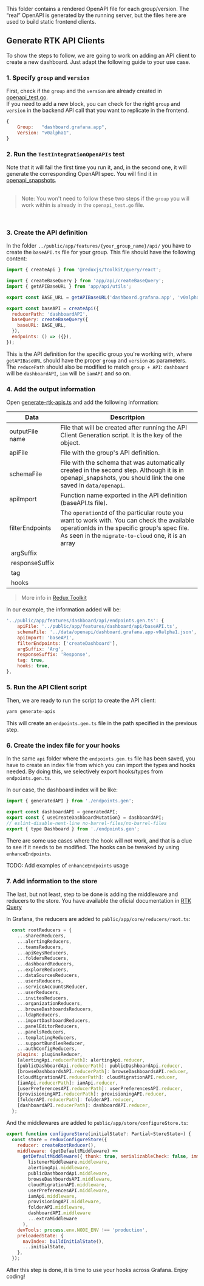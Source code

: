 This folder contains a rendered OpenAPI file for each group/version. The “real” OpenAPI is generated by the running server, but the files here are used to build static frontend clients.

## Generate RTK API Clients

To show the steps to follow, we are going to work on adding an API client to create a new dashboard. Just adapt the following guide to your use case.

### 1. Specify `group` and `version`
First, check if the `group` and the `version` are already created in [openapi_test.go](https://github.com/grafana/grafana/blob/main/pkg/tests/apis/openapi_test.go). 
<br/> If you need to add a new block, you can check for the right `group` and `version` in the backend API call that you want to replicate in the frontend.

```jsx
{
    Group:   "dashboard.grafana.app",
	Version: "v0alpha1",
}
```
### 2. Run the `TestIntegrationOpenAPIs` test
Note that it will fail the first time you run it, and, in the second one, it will generate the corresponding OpenAPI spec. You will find it in [openapi_snapshots](https://github.com/grafana/grafana/blob/main/pkg/tests/apis/openapi_snapshots).
<br/>
<br/>

> Note: You won't need to follow these two steps if the `group` you will work within is already in the `openapi_test.go` file.

<br/>

### 3. Create the API definition
In the folder `../public/app/features/{your_group_name}/api/` you have to create the `baseAPI.ts` file for your group. This file should have the following content:

```jsx
import { createApi } from '@reduxjs/toolkit/query/react';

import { createBaseQuery } from 'app/api/createBaseQuery';
import { getAPIBaseURL } from 'app/api/utils';

export const BASE_URL = getAPIBaseURL('dashboard.grafana.app', 'v0alpha1');

export const baseAPI = createApi({
  reducerPath: 'dashboardAPI',
  baseQuery: createBaseQuery({
    baseURL: BASE_URL,
  }),
  endpoints: () => ({}),
});
```
This is the API definition for the specific group you're working with, where `getAPIBaseURL` should have the proper `group` and `version` as parameters. The `reducePath` should also be modified to match `group + API`: `dashboard` will be `dashboardAPI`, `iam` will be `iamAPI` and so on. 

### 4. Add the output information
Open [generate-rtk-apis.ts](https://github.com/grafana/grafana/blob/main/scripts/generate-rtk-apis.ts) and add the following information:

| Data | Descritpion |
|------|-------------|
| outputFile name | File that will be created after running the API Client Generation script. It is the key of the object. | 
| apiFile | File with the group's API definition. |
| schemaFile | File with the schema that was automatically created in the second step. Although it is in openapi_snapshots, you should link the one saved in `data/openapi`.|
|apiImport| Function name exported in the API definition (baseAPI.ts file).|
| filterEndpoints | The `operationId` of the particular route you want to work with. You can check the available operationIds in the specific group's spec file. As seen in the `migrate-to-cloud` one, it is an array|
| argSuffix | |
| responseSuffix | |
| tag | |
| hooks | |

> More info in [Redux Toolkit](https://redux-toolkit.js.org/rtk-query/usage/code-generation#simple-usage) 

In our example, the information added will be:

```jsx
'../public/app/features/dashboard/api/endpoints.gen.ts': {
    apiFile: '../public/app/features/dashboard/api/baseAPI.ts',
    schemaFile: '../data/openapi/dashboard.grafana.app-v0alpha1.json',
    apiImport: 'baseAPI',
    filterEndpoints: ['createDashboard'],
    argSuffix: 'Arg',
    responseSuffix: 'Response',
    tag: true,
    hooks: true,
},
```

### 5. Run the API Client script
Then, we are ready to run the script to create the API client:

```jsx
yarn generate-apis
```

This will create an `endpoints.gen.ts` file in the path specified in the previous step.

### 6. Create the index file for your hooks

In the same `api` folder where the `endpoints.gen.ts` file has been saved, you have to create an index file from which you can import the types and hooks needed. By doing this, we selectively export hooks/types from `endpoints.gen.ts`.

In our case, the dashboard index will be like:

```jsx
import { generatedAPI } from './endpoints.gen';

export const dashboardAPI = generatedAPI;
export const { useCreateDashboardMutation} = dashboardAPI;
// eslint-disable-next-line no-barrel-files/no-barrel-files
export { type Dashboard } from './endpoints.gen';

```

There are some use cases where the hook will not work, and that is a clue to see if it needs to be modified. The hooks can be tweaked by using `enhanceEndpoints`.

TODO: Add examples of `enhanceEndpoints` usage

### 7. Add information to the store

The last, but not least, step to be done is adding the middleware and reducers to the store. You have available the oficial documentation in [RTK Query](https://redux-toolkit.js.org/tutorials/rtk-query#add-the-service-to-your-store)

In Grafana, the reducers are added to `public/app/core/reducers/root.ts`:

```jsx
  const rootReducers = {
    ...sharedReducers,
    ...alertingReducers,
    ...teamsReducers,
    ...apiKeysReducers,
    ...foldersReducers,
    ...dashboardReducers,
    ...exploreReducers,
    ...dataSourcesReducers,
    ...usersReducers,
    ...serviceAccountsReducer,
    ...userReducers,
    ...invitesReducers,
    ...organizationReducers,
    ...browseDashboardsReducers,
    ...ldapReducers,
    ...importDashboardReducers,
    ...panelEditorReducers,
    ...panelsReducers,
    ...templatingReducers,
    ...supportBundlesReducer,
    ...authConfigReducers,
    plugins: pluginsReducer,
    [alertingApi.reducerPath]: alertingApi.reducer,
    [publicDashboardApi.reducerPath]: publicDashboardApi.reducer,
    [browseDashboardsAPI.reducerPath]: browseDashboardsAPI.reducer,
    [cloudMigrationAPI.reducerPath]: cloudMigrationAPI.reducer,
    [iamApi.reducerPath]: iamApi.reducer,
    [userPreferencesAPI.reducerPath]: userPreferencesAPI.reducer,
    [provisioningAPI.reducerPath]: provisioningAPI.reducer,
    [folderAPI.reducerPath]: folderAPI.reducer,
    [dashboardAPI.reducerPath]: dashboardAPI.reducer,
  };
```

And the middlewares are added to `public/app/store/configureStore.ts`:

```jsx
export function configureStore(initialState?: Partial<StoreState>) {
  const store = reduxConfigureStore({
    reducer: createRootReducer(),
    middleware: (getDefaultMiddleware) =>
      getDefaultMiddleware({ thunk: true, serializableCheck: false, immutableCheck: false }).concat(
        listenerMiddleware.middleware,
        alertingApi.middleware,
        publicDashboardApi.middleware,
        browseDashboardsAPI.middleware,
        cloudMigrationAPI.middleware,
        userPreferencesAPI.middleware,
        iamApi.middleware,
        provisioningAPI.middleware,
        folderAPI.middleware,
        dashboardAPI.middleware
        ...extraMiddleware
      ),
    devTools: process.env.NODE_ENV !== 'production',
    preloadedState: {
      navIndex: buildInitialState(),
      ...initialState,
    },
  });
```

After this step is done, it is time to use your hooks across Grafana. 
Enjoy coding!